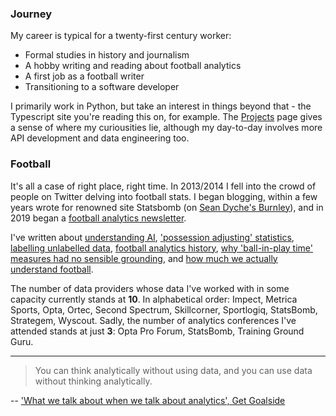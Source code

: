 ### Journey
My career is typical for a twenty-first century worker:
- Formal studies in history and journalism
- A hobby writing and reading about football analytics
- A first job as a football writer
- Transitioning to a software developer

I primarily work in Python, but take an interest in things beyond that - the Typescript site you're reading this on, for example.
The [Projects](/projects) page gives a sense of where my curiousities lie, although my day-to-day involves more API development and data engineering too.

### Football

It's all a case of right place, right time. In 2013/2014 I fell into the crowd of people on Twitter delving into football stats. I began blogging, within a few years wrote for renowned site Statsbomb (on [Sean Dyche's Burnley](https://statsbomb.com/articles/soccer/burnley-doing-it-differently/)), and in 2019 began a [football analytics newsletter](https://www.getgoalsideanalytics.com/).

I've written about [understanding AI](https://www.getgoalsideanalytics.com/understand-football-and-youll-understand-ai/), ['possession adjusting' statistics](https://www.getgoalsideanalytics.com/duels-position-possession-adjusting/), [labelling unlabelled data](https://www.getgoalsideanalytics.com/high-fat-data-for-low-er-fat-costs/), [football analytics history](https://www.getgoalsideanalytics.com/36315087-analytics-is-older-than-you-think/), [why 'ball-in-play time' measures had no sensible grounding](https://www.getgoalsideanalytics.com/ball-in-play-kick-into-touch/), and [how much we actually understand football](https://www.getgoalsideanalytics.com/what-do-we-actually-know-about-football/). 

The number of data providers whose data I've worked with in some capacity currently stands at **10**. In alphabetical order: Impect, Metrica Sports, Opta, Ortec, Second Spectrum, Skillcorner, Sportlogiq, StatsBomb, Strategem, Wyscout. Sadly, the number of analytics conferences I've attended stands at just **3**: Opta Pro Forum, StatsBomb, Training Ground Guru. 

---

> You can think analytically without using data, and you can use data without thinking analytically.

-- ['What we talk about when we talk about analytics', Get Goalside](https://www.getgoalsideanalytics.com/what-we-talk-about-when-we-talk-about-analytics/)
